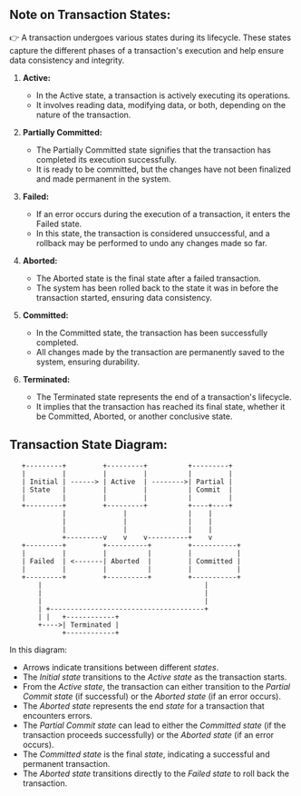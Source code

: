 ## Note on Transaction States:

👉 A transaction undergoes various states during its lifecycle. These states capture the different phases of a transaction's execution and help ensure data consistency and integrity.

1. **Active:**
   - In the Active state, a transaction is actively executing its operations.
   - It involves reading data, modifying data, or both, depending on the nature of the transaction.

2. **Partially Committed:**
   - The Partially Committed state signifies that the transaction has completed its execution successfully.
   - It is ready to be committed, but the changes have not been finalized and made permanent in the system.

3. **Failed:**
   - If an error occurs during the execution of a transaction, it enters the Failed state.
   - In this state, the transaction is considered unsuccessful, and a rollback may be performed to undo any changes made so far.

4. **Aborted:**
   - The Aborted state is the final state after a failed transaction.
   - The system has been rolled back to the state it was in before the transaction started, ensuring data consistency.

5. **Committed:**
   - In the Committed state, the transaction has been successfully completed.
   - All changes made by the transaction are permanently saved to the system, ensuring durability.

6. **Terminated:**
   - The Terminated state represents the end of a transaction's lifecycle.
   - It implies that the transaction has reached its final state, whether it be Committed, Aborted, or another conclusive state.

## Transaction State Diagram:

```
   +---------+         +---------+          +---------+
   |         |         |         |          |         |
   | Initial | ------> | Active  | -------->| Partial |
   | State   |         |         |          | Commit  |
   |         |         |         |          |         |
   +---------+         +---------+          +----+----+
             |              |               |    |
             |              |               |    |
             |              |               |    |
             +---------v    v    v----------+    v
   +---------+         +----------+         +-----------+
   |         |         |          |         |           |
   | Failed  | <-------| Aborted  |         | Committed |
   |         |         |          |         |           |
   +---------+         +----------+         +-----------+
       |                                        |
       |                                        |
       |                                        |
       | +--------------------------------------+
       | |   +------------+
       +---->| Terminated |
             +------------+
```
In this diagram:

- Arrows indicate transitions between different *states*.
- The *Initial state* transitions to the *Active state* as the transaction starts.
- From the *Active state*, the transaction can either transition to the *Partial Commit state* (if successful) or the *Aborted state* (if an error occurs).
- The *Aborted state* represents the end *state* for a transaction that encounters errors.
- The *Partial Commit state* can lead to either the *Committed state* (if the transaction proceeds successfully) or the *Aborted state* (if an error occurs).
- The *Committed state* is the final *state*, indicating a successful and permanent transaction.
- The *Aborted state* transitions directly to the *Failed state* to roll back the transaction.
